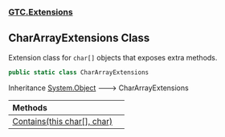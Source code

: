### [GTC.Extensions](GTC.Extensions.md 'GTC.Extensions')

## CharArrayExtensions Class

Extension class for `char[]` objects that exposes extra methods.

```csharp
public static class CharArrayExtensions
```

Inheritance [System.Object](https://docs.microsoft.com/en-us/dotnet/api/System.Object 'System.Object') &#129106; CharArrayExtensions

| Methods | |
| :--- | :--- |
| [Contains(this char[], char)](GTC.Extensions.CharArrayExtensions.Contains(thischar[],char).md 'GTC.Extensions.CharArrayExtensions.Contains(this char[], char)') | |

